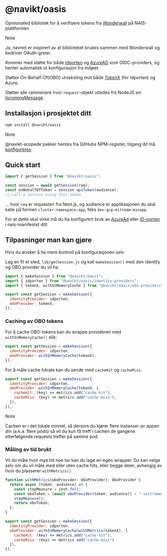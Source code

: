 # @navikt/oasis

Opinionated bibliotek for å verifisere tokens fra [Wonderwall](https://doc.nais.io/addons/wonderwall/) på NAIS-plattformen.

> [!NOTE]
> Ja, navnet er inspirert av at biblioteket brukes sammen med Wonderwall og bedriver OAuth-greier.

Kommer med støtte for både [Idporten](https://doc.nais.io/security/auth/idporten/) og [AzureAD](https://doc.nais.io/security/auth/azure-ad/) som OIDC-providers, og henter automatisk ut konfigurasjon fra miljøet.

Støtter On-Behalf-Of(OBO) utveksling mot både [TokenX](https://doc.nais.io/security/auth/tokenx/) (for Idporten) og Azure.

Støtter alle rammeverk hvor `request`-objekt utledes
fra NodeJS sin [IncomingMessage](https://nodejs.org/api/http.html#class-httpincomingmessage).

## Installasjon i prosjektet ditt

```bash 
npm install @navikt/oasis
```

> [!NOTE]
> @navikt-scopede pakker hentes fra GitHubs NPM-register, tilgang dit må [konfigureres](https://github.com/navikt/frontend#github-npm-registry).

## Quick start

```javascript
import { getSession } from "@navikt/oasis";

const session = await getSession(req);
const onBehalfOfToken = session.apiToken(audience);
// call a service using this token
```

... hvor `req` er requesten fra Next.js, og audience er applikasjonen du skal kalle på formen `cluster:namespace:app`, feks `dev-gcp:mitteam:minapp`.

For at dette skal virke må du ha konfigurert bruk av [AzureAd](https://doc.nais.io/security/auth/azure-ad/) eller [ID-porten](https://doc.nais.io/security/auth/idporten/) i nais-manifestet ditt.

## Tilpasninger man kan gjøre

Hvis du ønsker å ha mere kontroll på konfigurasjonen selv

Lag en fil et sted, `lib/getSession.js` og kall `makeSession()` med den identity og OBO provider du vil ha.

```javascript
import { makeSession } from "@navikt/oasis";
import { idporten } from "@navikt/oasis/identity-providers";
import { tokenX, withInMemoryCache } from "@navikt/oasis/obo-providers";

export const getSession = makeSession({
  identityProvider: idporten,
  oboProvider: tokenX,
});
```

### Caching av OBO tokens

For å cache OBO-tokens kan du wrappe provideren med `withInMemoryCache()` slik:

```javascript
export const getSession = makeSession({
  identityProvider: idporten,
  oboProvider: withInMemoryCache(tokenX),
});
```

For å måle cache hitrate kan du sende med `cacheHit` og `cacheMiss`.

```javascript
export const getSession = makeSession({
  identityProvider: idporten,
  oboProvider: withInMemoryCache(tokenX, {
    cacheHit: (key) => metrics.add("cache-hit"),
    cacheMiss: (key) => metrics.add("cache-miss"),
  }),
});
```

> [!NOTE]
> Cachen er i det lokale minnet, så dersom du kjører flere instanser av appen din (a.k.a. flere pods) så vil du kun få treff i cachen de gangene etterfølgende requests treffer på samme pod.

### Måling av tid brukt

Vil du måle hvor mye tid noe tar kan du lage en egen wrapper. Du kan velge selv om du vil måle med eller uten cache
hits, eller begge deler, avhengig av hvor du plasserer `withMetrics()`.

```javascript
function withMetrics(oboProvider: OboProvider): OboProvider {
  return async (token, audience) => {
    const stopMeasure = jest.fn();
    const oboToken = (await oboProvider(token, audience)) + "-instrumented";
    stopMeasure();
    return oboToken;
  };
}

export const getSession = makeSession({
  identityProvider: idporten,
  oboProvider: withInMemoryCache(withMetrics(tokenX), {
    cacheHit: (key) => metrics.add("cache-hit"),
    cacheMiss: (key) => metrics.add("cache-miss")
  }),
});

```

